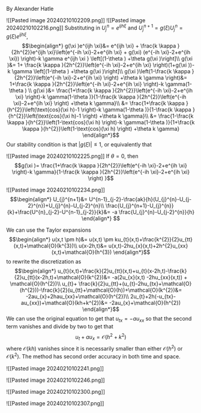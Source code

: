 By Alexander Hatle

![[Pasted image 20240210102209.png]]
![[Pasted image 20240210102216.png]]
Substituting in $U_{j}^{n}=e^{ijh \xi }$ and $U_{j}^{n+1}=g(\xi )U_{j}^{n}=g(\xi )e^{ijh \xi}$,
$$\begin{align*}
g(\xi )e^{ijh \xi}&= e^{ijh \xi} + \frac{k \kappa }{2h^{2}}e^{ijh \xi}\left(e^{-ih \xi}-2+e^{ih \xi} + g(\xi) (e^{-ih \xi}-2+e^{ih \xi}) \right)-k \gamma e^{ijh \xi } \left[(1-\theta ) +\theta g(\xi )\right]\\
g(\xi )&= 1+ \frac{k \kappa }{2h^{2}}\left(e^{-ih \xi}-2+e^{ih \xi}  \right)(1+g(\xi ))-k \gamma \left[(1-\theta ) +\theta g(\xi )\right]\\
g(\xi )\left(1-\frac{k \kappa }{2h^{2}}\left(e^{-ih \xi}-2+e^{ih \xi}  \right) +\theta k \gamma \right)&= 1+\frac{k \kappa }{2h^{2}}\left(e^{-ih \xi}-2+e^{ih \xi}  \right)-k \gamma(1-\theta ) \\
g(\xi )&= \frac{1+\frac{k \kappa }{2h^{2}}\left(e^{-ih \xi}-2+e^{ih \xi}  \right)-k \gamma(1-\theta )}{1-\frac{k \kappa }{2h^{2}}\left(e^{-ih \xi}-2+e^{ih \xi}  \right) +\theta k \gamma}\\
&= \frac{1+\frac{k \kappa }{h^{2}}\left(\text{cos}(\xi h)-1  \right)-k \gamma(1-\theta )}{1-\frac{k \kappa }{h^{2}}\left(\text{cos}(\xi h)-1  \right) +\theta k \gamma}\\
&= \frac{1-\frac{k \kappa }{h^{2}}\left(1-\text{cos}(\xi h)  \right)-k \gamma(1-\theta )}{1+\frac{k \kappa }{h^{2}}\left(1-\text{cos}(\xi h)  \right) +\theta k \gamma}
\end{align*}$$
Our stability condition is that $\lvert g(\xi ) \rvert \le 1$, or equivalently that



![[Pasted image 20240210102225.png]]
If $\theta =0$, then
$$g(\xi )= \frac{1+\frac{k \kappa }{2h^{2}}\left(e^{-ih \xi}-2+e^{ih \xi}  \right)-k \gamma}{1-\frac{k \kappa }{2h^{2}}\left(e^{-ih \xi}-2+e^{ih \xi}  \right) }$$

![[Pasted image 20240210102234.png]]
$$\begin{align*}
U_{j}^{n+1}&= U^{n-1}_{j-2}-\frac{ak}{h}(U_{j}^{n}-U_{j-2}^{n})+U_{j}^{n}-U_{j-2}^{n}\\
\frac{U_{j}^{n+1}-U_{j}^{n}}{k}+\frac{U^{n}_{j-2}-U^{n-1}_{j-2}}{k}&= -a \frac{U_{j}^{n}-U_{j-2}^{n}}{h}
\end{align*} $$

We can use the Taylor expansions
$$\begin{align*}
u(x,t \pm h)&= u(x,t) \pm ku_{t}(x,t)+\frac{k^{2}}{2}u_{tt}(x,t)+\mathcal{O}(k^{3})\\
u(x-2h,t)&= u(x,t)-2hu_{x}(x,t)+2h^{2}u_{xx}(x,t)+\mathcal{O}(h^{3})
\end{align*}$$
to rewrite the discretization as
$$\begin{align*}
u_{t}(x,t)+\frac{k}{2}u_{tt}(x,t)+u_{t}(x-2h,t)-\frac{k}{2}u_{tt}(x-2h,t)+\mathcal{O}(k^{2})&= -a(2u_{x}(x,t) -2hu_{xx}(x,t)) + \mathcal{O}(h^{2})\\
u_{t}+ \frac{k}{2}u_{tt}+(u_{t}-2hu_{tx}+\mathcal{O}(h^{2}))-\frac{k}{2}(u_{tt}+\mathcal{O}(h))+\mathcal{O}(k^{2})&= -2au_{x}+2hau_{xx}+\mathcal{O}(h^{2})\\
2u_{t}+2h(-u_{tx}-au_{xx})+\mathcal{O}(kh+k^{2})&= -2au_{x}+\mathcal{O}(h^{2})
\end{align*}$$
We can use the original equation to get that $u_{tx}=-au_{xx}$ so that the second term vanishes and divide by two to get that
$$u_{t}+au_{x}= \mathcal{O}(h^{2}+k^{2})$$
where $\mathcal{O}(kh)$ vanishes since it is necessarily smaller than either $\mathcal{O}(h^{2})$ or $\mathcal{O}(k^{2})$. The method has second order accuracy in both time and space.

![[Pasted image 20240210102241.png]]

![[Pasted image 20240210102246.png]]

![[Pasted image 20240210102300.png]]

![[Pasted image 20240210102307.png]]